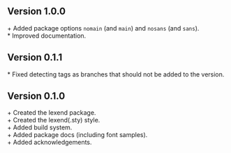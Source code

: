 Version 1.0.0
-------------

\+ Added package options `nomain` (and `main`) and `nosans` (and `sans`).  
\* Improved documentation.  


Version 0.1.1
-------------

\* Fixed detecting tags as branches that should not be added to the version.  


Version 0.1.0
-------------

\+ Created the lexend package.  
\+ Created the lexend(.sty) style.  
\+ Added build system.  
\+ Added package docs (including font samples).  
\+ Added acknowledgements.  

